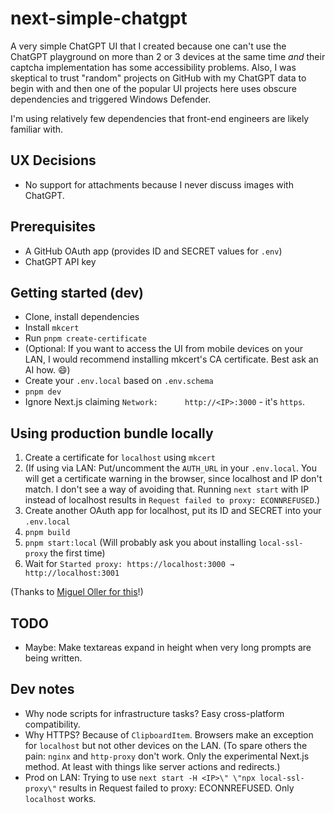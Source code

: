 # next-simple-chatgpt

A very simple ChatGPT UI that I created because one can't use the ChatGPT playground on more than 2 or 3 devices at the same time *and* their captcha implementation has some accessibility problems. Also, I was skeptical to trust "random" projects on GitHub with my ChatGPT data to begin with and then one of the popular UI projects here uses obscure dependencies and triggered Windows Defender.

I'm using relatively few dependencies that front-end engineers are likely familiar with.

## UX Decisions

- No support for attachments because I never discuss images with ChatGPT.

## Prerequisites

- A GitHub OAuth app (provides ID and SECRET values for `.env`)
- ChatGPT API key

## Getting started (dev)

- Clone, install dependencies
- Install `mkcert`
- Run `pnpm create-certificate`
- (Optional: If you want to access the UI from mobile devices on your LAN, I would recommend installing mkcert's CA certificate. Best ask an AI how. 😄)
- Create your `.env.local` based on `.env.schema`
- `pnpm dev`
- Ignore Next.js claiming `Network:      http://<IP>:3000` - it's `https`.

## Using production bundle locally

1. Create a certificate for `localhost` using `mkcert`
1. (If using via LAN: Put/uncomment the `AUTH_URL` in your `.env.local`. You will get a certificate warning in the browser, since localhost and IP don't match. I don't see a way of avoiding that. Running `next start` with IP instead of localhost results in `Request failed to proxy: ECONNREFUSED`.)
1. Create another OAuth app for localhost, put its ID and SECRET into your `.env.local`
1. `pnpm build`
1. `pnpm start:local` (Will probably ask you about installing `local-ssl-proxy` the first time)
1. Wait for `Started proxy: https://localhost:3000 → http://localhost:3001`

(Thanks to [Miguel Oller for this](https://www.makeswift.com/blog/accessing-your-local-nextjs-dev-server-using-https)!)

## TODO

- Maybe: Make textareas expand in height when very long prompts are being written.

## Dev notes

- Why node scripts for infrastructure tasks? Easy cross-platform compatibility.
- Why HTTPS? Because of `ClipboardItem`. Browsers make an exception for `localhost` but not other devices on the LAN. (To spare others the pain: `nginx` and `http-proxy` don't work. Only the experimental Next.js method. At least with things like server actions and redirects.)
- Prod on LAN: Trying to use `next start -H <IP>\" \"npx local-ssl-proxy\"` results in Request failed to proxy: ECONNREFUSED. Only `localhost` works.
